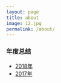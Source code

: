 ```yaml
---
layout: page
title: about
image: 12.jpg
permalink: /about/
---
```


### 年度总结

- [2018年]()
- [2017年]()





